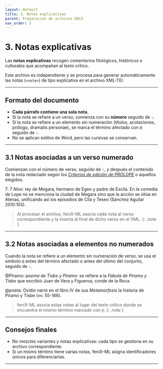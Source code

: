 ```yaml
---
layout: default
title: 3. Notas explicativas
parent: Preparación de archivos DOCX
nav_order: 3
---
```


# 3. Notas explicativas

Las **notas explicativas** recogen comentarios filológicos, históricos o culturales que acompañan al texto crítico.  

Este archivo es independiente y se procesa para generar automáticamente las notas (`<note>`) de tipo explicativa en el archivo XML-TEI.

---

## Formato del documento

- **Cada párrafo contiene una sola nota.**  
- Si la nota se refiere a un verso, comienza con su **número** seguido de `:`.  
- Si la nota se refiere a un elemento sin numeración (títulos, acotaciones, prólogo, dramatis personae), se marca el término afectado con `@` seguido de `:`.  
- No se aplican estilos de Word, pero las cursivas se conservan.  

---

## 3.1 Notas asociadas a un verso numerado

Comienzan con el número de verso, seguido de `:`, y después el contenido de la nota redactado según los [*Criterios de edición de PROLOPE*](https://prolope.uab.cat/wp-content/uploads/2023/12/criterios_edicion_prolope.pdf) o aquellos elegidos.

<div class="ejemplo">
    <p>7: 7  <i>Niso</i>: rey de Megara, hermano de Egeo y padre de Escila. En la comedia de Lope no se menciona la ciudad de Megara sino que la acción se sitúa en Atenas, unificando así los episodios de Cila y Teseo (Sánchez Aguilar 2010:105).</p>
</div>

> Al procesar el archivo, feniX-ML asocia cada nota al verso correspondiente y la inserta al final de dicho verso en el XML.
{: .note }

---

## 3.2 Notas asociadas a elementos no numerados

Cuando la nota se refiere a un elemento sin numeración de verso, se usa el símbolo `@` antes del término afectado o antes del último del conjunto, seguido de `:`.

<div class="ejemplo">
    <p>@Píramo: <i>poema de Tisbe y Píramo</i>: se refiere a la <i>Fábula de Píramo y Tisbe</i> que escribió Juan de Vera y Figueroa, conde de la Roca.</p>
    <p>@poeta: Ovidio narró en el libro IV de sus <i>Metamorfosis</i> la historia de Píramo y Tisbe (vv. 55-166).</p>
</div>

> feniX-ML asocia estas notas al lugar del texto crítico donde se encuentra el mismo término marcado con `@`.
{: .note }

---

## Consejos finales
- No mezcles variantes y notas explicativas: cada tipo se gestiona en su archivo correspondiente.  
- Si un mismo término tiene varias notas, feniX-ML asigna identificadores únicos para diferenciarlas.

---

